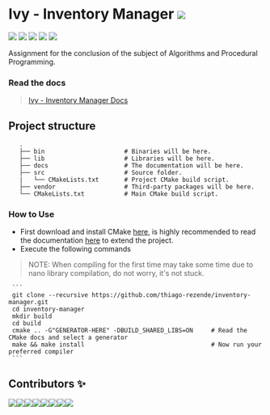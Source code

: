 # Ivy - Inventory Manager ![](https://img.shields.io/badge/W.I.P--red.svg)

![](https://img.shields.io/badge/build-passing-green.svg) ![](https://img.shields.io/badge/C++-17-orange.svg) ![](https://img.shields.io/badge/CMake-3.14.0-blue.svg) ![](https://img.shields.io/badge/Doxygen-1.8.15-9cf.svg) ![](https://img.shields.io/badge/Nana-1.7.1-turquoise.svg)

Assignment for the conclusion of the subject of Algorithms and Procedural Programming.

### Read the docs
>[Ivy - Inventory Manager Docs](https://thiago-rezende.github.io/inventory-manager/)

## Project structure
 ```
    .
    ├── bin                      # Binaries will be here.
    ├── lib                      # Libraries will be here.
    ├── docs                     # The documentation will be here.
    ├── src                      # Source folder.
    |   └── CMakeLists.txt       # Project CMake build script.
    ├── vendor                   # Third-party packages will be here.
    └── CMakeLists.txt           # Main CMake build script.
```
### How to Use
 - First download and install CMake [here](https://cmake.org/download/), is highly recommended to read the documentation [here](https://cmake.org/cmake-tutorial/) to extend the project.
 - Execute the following commands
 > NOTE: When compiling for the first time may take some time due to nano library compilation, do not worry, it's not stuck.
 
     ```
     git clone --recursive https://github.com/thiago-rezende/inventory-manager.git
     cd inventory-manager
     mkdir build
     cd build
     cmake .. -G"GENERATOR-HERE" -DBUILD_SHARED_LIBS=ON     # Read the CMake docs and select a generator
     make && make install                                   # Now run your preferred compiler
     ```

## Contributors ✨

[![](https://sourcerer.io/fame/thiago-rezende/thiago-rezende/inventory-manager/images/0)](https://sourcerer.io/fame/thiago-rezende/thiago-rezende/inventory-manager/links/0)[![](https://sourcerer.io/fame/thiago-rezende/thiago-rezende/inventory-manager/images/1)](https://sourcerer.io/fame/thiago-rezende/thiago-rezende/inventory-manager/links/1)[![](https://sourcerer.io/fame/thiago-rezende/thiago-rezende/inventory-manager/images/2)](https://sourcerer.io/fame/thiago-rezende/thiago-rezende/inventory-manager/links/2)[![](https://sourcerer.io/fame/thiago-rezende/thiago-rezende/inventory-manager/images/3)](https://sourcerer.io/fame/thiago-rezende/thiago-rezende/inventory-manager/links/3)[![](https://sourcerer.io/fame/thiago-rezende/thiago-rezende/inventory-manager/images/4)](https://sourcerer.io/fame/thiago-rezende/thiago-rezende/inventory-manager/links/4)[![](https://sourcerer.io/fame/thiago-rezende/thiago-rezende/inventory-manager/images/5)](https://sourcerer.io/fame/thiago-rezende/thiago-rezende/inventory-manager/links/5)[![](https://sourcerer.io/fame/thiago-rezende/thiago-rezende/inventory-manager/images/6)](https://sourcerer.io/fame/thiago-rezende/thiago-rezende/inventory-manager/links/6)[![](https://sourcerer.io/fame/thiago-rezende/thiago-rezende/inventory-manager/images/7)](https://sourcerer.io/fame/thiago-rezende/thiago-rezende/inventory-manager/links/7)
